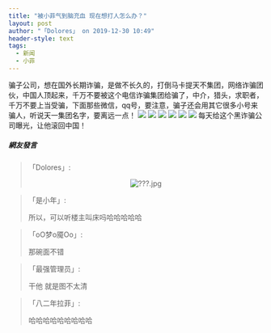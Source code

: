 ```yaml
---
title: "被小菲气到脑充血 现在想打人怎么办？"
layout: post
author: "「Dolores」 on 2019-12-30 10:49"
header-style: text
tags:
  - 新闻
  - 小菲
---
```


 骗子公司，想在国外长期诈骗，是做不长久的，打倒马卡提天不集团，网络诈骗团伙，中国人顶起来，千万不要被这个电信诈骗集团给骗了，中介，猎头，求职者，千万不要上当受骗，下面那些微信，qq号，要注意，骗子还会用其它很多小号来骗人，听说天一集团名字，要离远一点！
 <img src="http://oss-ali-hk.wangwanglive.com/pic/20201231/1577762963436422971.jpg?x-oss-process=image/watermark,image_cGljLzIwMTkwNzA4L29zc18xNTYyNTU2MDgzODU4XzkzNl81OF84MDAucG5n,t_50,g_se,x_20,y_20">
 <img src="http://oss-ali-hk.wangwanglive.com/pic/20201231/1577762963497517738.jpg?x-oss-process=image/watermark,image_cGljLzIwMTkwNzA4L29zc18xNTYyNTU2MDgzODU4XzkzNl81OF84MDAucG5n,t_50,g_se,x_20,y_20">
 <img src="http://oss-ali-hk.wangwanglive.com/pic/20201231/1577762963581870720.jpg?x-oss-process=image/watermark,image_cGljLzIwMTkwNzA4L29zc18xNTYyNTU2MDgzODU4XzkzNl81OF84MDAucG5n,t_50,g_se,x_20,y_20">
 <img src="http://oss-ali-hk.wangwanglive.com/pic/20201231/1577762963663254460.jpg?x-oss-process=image/watermark,image_cGljLzIwMTkwNzA4L29zc18xNTYyNTU2MDgzODU4XzkzNl81OF84MDAucG5n,t_50,g_se,x_20,y_20">
 <img src="http://oss-ali-hk.wangwanglive.com/pic/20201231/1577762963745360224.jpg?x-oss-process=image/watermark,image_cGljLzIwMTkwNzA4L29zc18xNTYyNTU2MDgzODU4XzkzNl81OF84MDAucG5n,t_50,g_se,x_20,y_20">
 <img src="http://oss-ali-hk.wangwanglive.com/pic/20201231/1577762963832560963.jpg?x-oss-process=image/watermark,image_cGljLzIwMTkwNzA4L29zc18xNTYyNTU2MDgzODU4XzkzNl81OF84MDAucG5n,t_50,g_se,x_20,y_20">
 每天给这个黑诈骗公司曝光，让他滚回中国！

##### 網友發言 
> 「Dolores」:
> <p style="text-align: center;"><img src="http://images.feileyuan.com/images/ueditor/201912301050000011.jpg" title="???.jpg" alt="???.jpg"></p>

> 「是小年」:
> <p>所以，可以听楼主叫床吗哈哈哈哈哈</p>


> 「oO梦o魇Oo」:
> <p>那碗面不错</p>

> 「最强管理员」:
> <p>干他 就是图不太清&nbsp;</p>

> 「八二年拉菲」:
> <p>哈哈哈哈哈哈哈哈哈</p>


